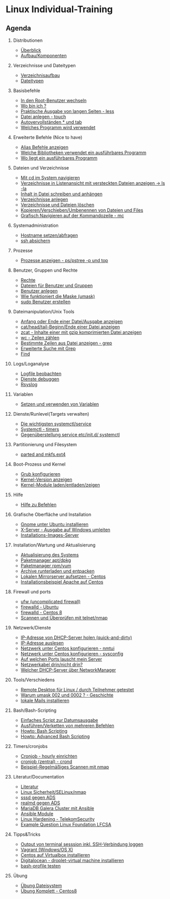 # Linux Individual-Training

## Agenda 

  1. Distributionen 
     * [Überblick](overview-distros.md)
     * [Aufbau/Komponenten](aufbau.md)
  1. Verzeichnisse und Dateitypen 
     * [Verzeichnisaufbau](verzeichnisaufbau.md)
     * [Dateitypen](dateitypen.md) 
  1. Basisbefehle
     * [In den Root-Benutzer wechseln](sudo.md)  
     * [Wo bin ich ?](pwd.md)
     * [Praktische Ausgabe von langen Seiten - less](less.md) 
     * [Datei anlegen - touch](touch.md)
     * [Autovervollständen * und tab](autocomplete.md) 
     * [Welches Programm wird verwendet](which.md)
  1. Erweiterte Befehle (Nice to have) 
     * [Alias Befehle anzeigen](alias.md)
     * [Welche Bibliotheken verwendet ein ausführbares Programm](ldd.md)
     * [Wo liegt ein ausführbares Programm](which.md) 
  1. Dateien und Verzeichnisse
     * [Mit cd im System navigieren](cd.md)
     * [Verzeichnisse in Listenansicht mit versteckten Dateien anzeigen -> ls -la](list.md)
     * [Inhalt in Datei schreiben und anhängen](file-write-append.md)
     * [Verzeichnisse anlegen](mkdir.md)
     * [Verzeichnisse und Dateien löschen](file-dir-delete.md)
     * [Kopieren/Verschieben/Umbenennen von Dateien und Files](file-rename-copy-mv.md) 
     * [Grafisch Navigieren auf der Kommandozeile - mc](mc.md) 
  1. Systemadministration 
     * [Hostname setzen/abfragen](hostnamectl.md) 
     * [ssh absichern](ssh-absichern.md)
  1. Prozesse 
     * [Prozesse anzeigen - ps/pstree -p und top](prozesse.md)
  1. Benutzer, Gruppen und Rechte 
     * [Rechte](rechte.md) 
     * [Dateien für Benutzer und Gruppen](files-users-groups.md) 
     * [Benutzer anlegen](create-users.md) 
     * [Wie funktioniert die Maske (umask)](umask.md) 
     * [sudo Benutzer erstellen](mod-user-sudo.md) 
  1. Dateimanipulation/Unix Tools
     * [Anfang oder Ende einer Datei/Ausgabe anzeigen](head-tail.md)
     * [cat/head/tail-Beginn/Ende einer Datei anzeigen](cat-head.md)
     * [zcat - Inhalte einer mit gzip komprimierten Datei anzeigen](zcat.md)
     * [wc - Zeilen zählen](wc.md)
     * [Bestimmte Zeilen aus Datei anzeigen - grep](grep.md)
     * [Erweiterte Suche mit Grep](grep-extended.md)
     * [Find](find.md)
  1. Logs/Loganalyse
     * [Logfile beobachten](tailf.md)
     * [Dienste debuggen](debug-service.md)
     * [Rsyslog](rsyslog.md)
  1. Variablen
     * [Setzen und verwenden von Variablen](variables.md) 
  1. Dienste/Runlevel(Targets verwalten) 
     * [Die wichtigsten systemctl/service](systemctl-service.md)
     * [Systemctl - timers](systemctl-timers.md)
     * [Gegenüberstellung service etc/init.d/ systemctl](service-initd-systemctl.md)
  1. Partitionierung und Filesystem
     * [parted and mkfs.ext4](parted-mkfs.md)
  1. Boot-Prozess und Kernel 
     * [Grub konfigurieren](grub.md)
     * [Kernel-Version anzeigen](kernel-version.md) 
     * [Kernel-Module laden/entladen/zeigen](kernel-modules.md) 
  1. Hilfe 
     * [Hilfe zu Befehlen](help.md)
  1. Grafische Oberfläche und Installation 
     * [Gnome unter Ubuntu installieren](gnome-ubuntu.md) 
     * [X-Server - Ausgabe auf Windows umleiten](xserver-windows-client.md)
     * [Installations-Images-Server](https://ubuntu.com/download/server#download) 
  1. Installation/Wartung und Aktualisierung
     * [Aktualisierung des Systems](update-upgrade.md)
     * [Paketmanager apt/dpkg](apt-dpkg.md) 
     * [Paketmanager rpm/yum](rpm-yum.md)
     * [Archive runterladen und entpacken](tar-download.md) 
     * [Lokalen Mirrorserver aufsetzen - Centos](https://wiki.centos.org/HowTos/CreateLocalMirror)
     * [Installationsbeispiel Apache auf Centos](install-apache.md)
  1. Firewall und ports
     * [ufw (uncomplicated firewall)](ufw.md)
     * [firewalld - Ubuntu](firewalld.md)
     * [firewalld - Centos 8](firewalld-centos8.md)
     * [Scannen und Überprüfen mit telnet/nmap](telnet-nmap.md) 
  1. Netzwerk/Dienste 
     * [IP-Adresse von DHCP-Server holen (quick-and-dirty)](dhclient.md) 
     * [IP-Adresse auslesen](ip-adresse-auslesen.md) 
     * [Netzwerk unter Centos konfigurieren - nmtui](nmtui.md)
     * [Netzwerk unter Centos konfigurieren - sysconfig](network-sysconfig.md)
     * [Auf welchen Ports lauscht mein Server](lsof.md) 
     * [Netzwerkabel drin/nicht drin?](netzwerkkarte-kabel-drin.md)
     * [Welcher DHCP-Server über NetworkManager](dhcp-server.md)
  1. Tools/Verschiedens 
     * [Remote Desktop für Linux / durch Teilnehmer getestet](https://wiki.ubuntuusers.de/Remmina/)
     * [Warum umask 002 und 0002 ? - Geschichte](umask-002-022-why.md)
     * [lokale Mails installieren](local-mail.md)
  1. Bash/Bash-Scripting 
     * [Einfaches Script zur Datumsausgabe](script-date.md) 
     * [Ausführen/Verketten von mehreren Befehlen](multiple-commands.md)
     * [Howto: Bash Scripting](https://tldp.org/LDP/Bash-Beginners-Guide/html/sect_02_02.html)
     * [Howto: Advanced Bash Scripting](https://tldp.org/LDP/abs/html/)
  1. Timers/cronjobs 
     * [Cronjob - hourly einrichten](cronjob-hourly.md)
     * [cronjob (zentral) - crond](crond.md)
     * [Beispiel-Regelmäßiges Scannen mit nmap](nmap-timer.md) 
  1. Literatur/Documentation 
     * [Literatur](literatur.md) 
     * [Linux Sicherheit/SELinux/nmap](https://schulung.t3isp.de/documents/linux-security.pdf)
     * [sssd gegen ADS](https://access.redhat.com/articles/3023951)
     * [realmd gegen ADS](https://access.redhat.com/documentation/en-us/red_hat_enterprise_linux/7/html-single/windows_integration_guide/index#sssd-ad-proc)
     * [MariaDB Galera Cluster mit Ansible](https://github.com/jmetzger/ansible-galera-cluster-maxscale)
     * [Ansible Module](https://docs.ansible.com/ansible/2.9/modules)
     * [Linux Hardening - TelekomSecurity](https://github.com/telekomsecurity/TelekomSecurity.Compliance.Framework)
     * [Example Question Linux Foundation LFCSA](https://training.linuxfoundation.org/wp-content/uploads/2019/04/LFCS-Practice-Questions-v1.0.pdf)
  
  1. Tipps&Tricks 
     * [Output von terminal sesssion inkl. SSH-Verbindung loggen](https://leszekjaskierny.wordpress.com/2017/01/27/mac-x-os-log-terminal-session-to-file/)
     * [Vagrant (Windows/OS X)](vagrant.md) 
     * [Centos auf Virtualbox installieren](centos-virtualbox.md) 
     * [Digitalocean - droplet-virtual machine installieren](https://www.digitalocean.com/)
     * [bash-profile testen](bash-profile.md)

  1. Übung 
     * [Übung Dateisystem](uebung-filesystem.md) 
     * [Übung Komplett - Centos8](uebung-komplett.md)

